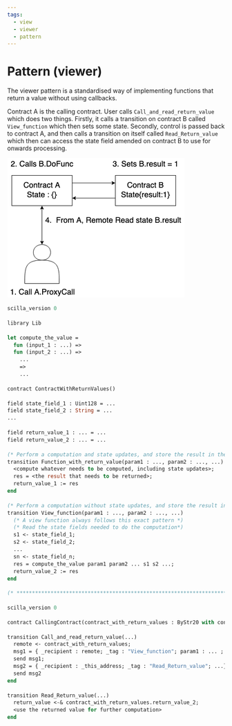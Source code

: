 ```yaml
---
tags:
  - view
  - viewer
  - pattern
---
```


# Pattern (viewer)

The viewer pattern is a standardised way of implementing functions that return a value without using callbacks.

Contract A is the calling contract. User calls ```Call_and_read_return_value``` which does two things. Firstly, it calls a transition on contract B called ```View_function``` which then sets some state. Secondly, control is passed back to contract A, and then calls a transition on itself called ```Read_Return_value``` which then can access the state field amended on contract B to use for onwards processing.

![Docusaurus](/img/recipes/patterns/viewer-diagram.png)

```ocaml
scilla_version 0

library Lib

let compute_the_value =
  fun (input_1 : ...) =>
  fun (input_2 : ...) =>
    ...
    =>
    ...

contract ContractWithReturnValues()

field state_field_1 : Uint128 = ...
field state_field_2 : String = ...
...

field return_value_1 : ... = ...
field return_value_2 : ... = ...

(* Perform a computation and state updates, and store the result in the field return_value_1 for the caller to read *)
transition Function_with_return_value(param1 : ..., param2 : ..., ...)
  <compute whatever needs to be computed, including state updates>;
  res = <the result that needs to be returned>;
  return_value_1 := res
end

(* Perform a computation without state updates, and store the result in the field return_value_2 for the caller to read *)
transition View_function(param1 : ..., param2 : ..., ...)
  (* A view function always follows this exact pattern *)
  (* Read the state fields needed to do the computation*)
  s1 <- state_field_1;
  s2 <- state_field_2;
  ...
  sn <- state_field_n;
  res = compute_the_value param1 param2 ... s1 s2 ...;
  return_value_2 := res
end

(* *********************************************************************************************** *)

scilla_version 0

contract CallingContract(contract_with_return_values : ByStr20 with contract field return_value_2 : ... end)

transition Call_and_read_return_value(...)
  remote <- contract_with_return_values;
  msg1 = { _recipient : remote; _tag : "View_function"; param1 : ... ; param2 : ...; ...};
  send msg1;
  msg2 = { _recipient : _this_address; _tag : "Read_Return_value"; ...};
  send msg2
end

transition Read_Return_value(...)
  return_value <-& contract_with_return_values.return_value_2;
  <use the returned value for further computation>
end
```
